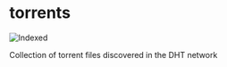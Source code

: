 torrents 
========
![Indexed](https://img.shields.io/badge/indexed-47140-blue)

Collection of torrent files discovered in the DHT network
